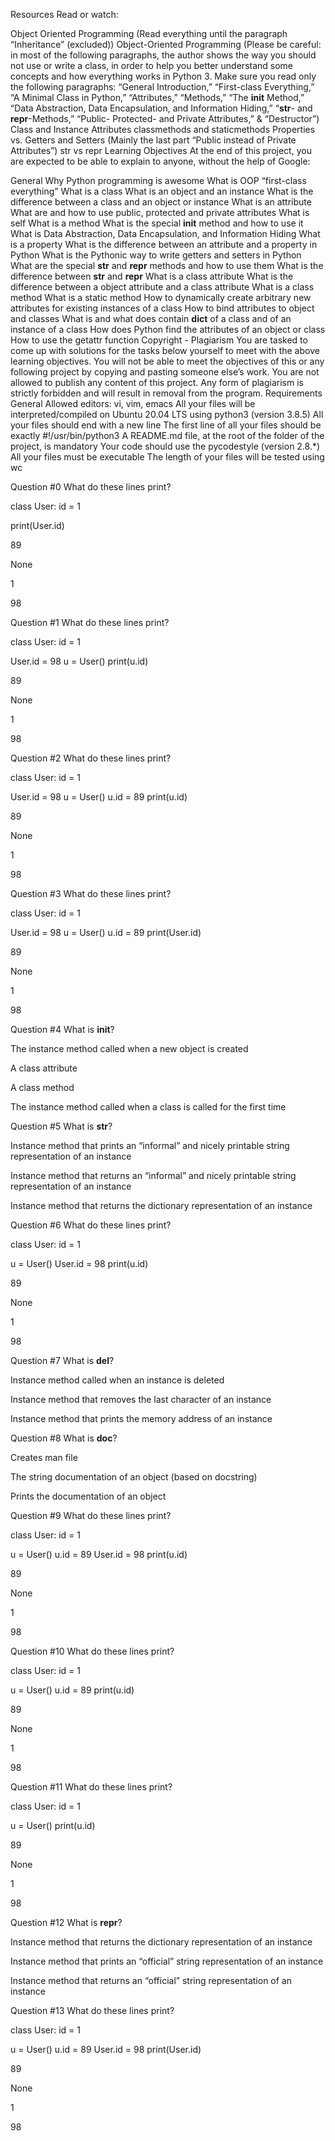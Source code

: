 Resources
Read or watch:

Object Oriented Programming (Read everything until the paragraph “Inheritance” (excluded))
Object-Oriented Programming (Please be careful: in most of the following paragraphs, the author shows the way you should not use or write a class, in order to help you better understand some concepts and how everything works in Python 3. Make sure you read only the following paragraphs: “General Introduction,” “First-class Everything,” “A Minimal Class in Python,” “Attributes,” “Methods,” “The __init__ Method,” “Data Abstraction, Data Encapsulation, and Information Hiding,” “__str__- and __repr__-Methods,” “Public- Protected- and Private Attributes,” & “Destructor”)
Class and Instance Attributes
classmethods and staticmethods
Properties vs. Getters and Setters (Mainly the last part “Public instead of Private Attributes”)
str vs repr
Learning Objectives
At the end of this project, you are expected to be able to explain to anyone, without the help of Google:

General
Why Python programming is awesome
What is OOP
“first-class everything”
What is a class
What is an object and an instance
What is the difference between a class and an object or instance
What is an attribute
What are and how to use public, protected and private attributes
What is self
What is a method
What is the special __init__ method and how to use it
What is Data Abstraction, Data Encapsulation, and Information Hiding
What is a property
What is the difference between an attribute and a property in Python
What is the Pythonic way to write getters and setters in Python
What are the special __str__ and __repr__ methods and how to use them
What is the difference between __str__ and __repr__
What is a class attribute
What is the difference between a object attribute and a class attribute
What is a class method
What is a static method
How to dynamically create arbitrary new attributes for existing instances of a class
How to bind attributes to object and classes
What is and what does contain __dict__ of a class and of an instance of a class
How does Python find the attributes of an object or class
How to use the getattr function
Copyright - Plagiarism
You are tasked to come up with solutions for the tasks below yourself to meet with the above learning objectives.
You will not be able to meet the objectives of this or any following project by copying and pasting someone else’s work.
You are not allowed to publish any content of this project.
Any form of plagiarism is strictly forbidden and will result in removal from the program.
Requirements
General
Allowed editors: vi, vim, emacs
All your files will be interpreted/compiled on Ubuntu 20.04 LTS using python3 (version 3.8.5)
All your files should end with a new line
The first line of all your files should be exactly #!/usr/bin/python3
A README.md file, at the root of the folder of the project, is mandatory
Your code should use the pycodestyle (version 2.8.*)
All your files must be executable
The length of your files will be tested using wc




Question #0
What do these lines print?

class User:
    id = 1

print(User.id)

89


None


1


98

Question #1
What do these lines print?

class User:
    id = 1

User.id = 98
u = User()
print(u.id)

89


None


1


98

Question #2
What do these lines print?

class User:
    id = 1

User.id = 98
u = User()
u.id = 89
print(u.id)

89


None


1


98

Question #3
What do these lines print?

class User:
    id = 1

User.id = 98
u = User()
u.id = 89
print(User.id)

89


None


1


98

Question #4
What is __init__?


The instance method called when a new object is created


A class attribute


A class method


The instance method called when a class is called for the first time

Question #5
What is __str__?


Instance method that prints an “informal” and nicely printable string representation of an instance


Instance method that returns an “informal” and nicely printable string representation of an instance


Instance method that returns the dictionary representation of an instance

Question #6
What do these lines print?

class User:
    id = 1

u = User()
User.id = 98
print(u.id)

89


None


1


98

Question #7
What is __del__?


Instance method called when an instance is deleted


Instance method that removes the last character of an instance


Instance method that prints the memory address of an instance

Question #8
What is __doc__?


Creates man file


The string documentation of an object (based on docstring)


Prints the documentation of an object

Question #9
What do these lines print?

class User:
    id = 1

u = User()
u.id = 89
User.id = 98
print(u.id)

89


None


1


98

Question #10
What do these lines print?

class User:
    id = 1

u = User()
u.id = 89
print(u.id)

89


None


1


98

Question #11
What do these lines print?

class User:
    id = 1

u = User()
print(u.id)

89


None


1


98

Question #12
What is __repr__?


Instance method that returns the dictionary representation of an instance


Instance method that prints an “official” string representation of an instance


Instance method that returns an “official” string representation of an instance

Question #13
What do these lines print?

class User:
    id = 1

u = User()
u.id = 89
User.id = 98
print(User.id)

89


None


1


98
